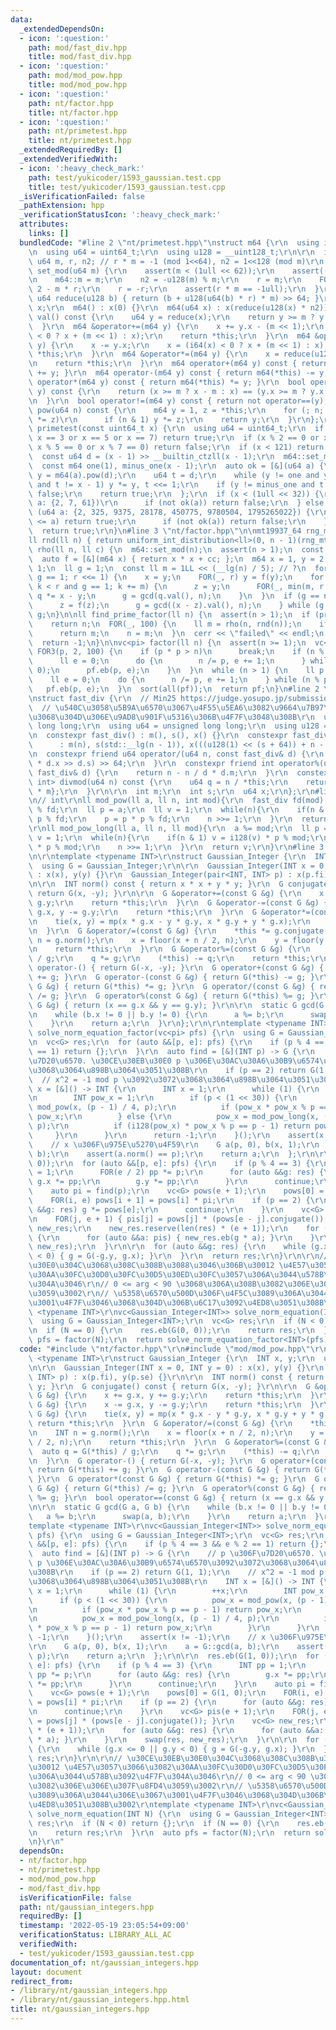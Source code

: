 ```yaml
---
data:
  _extendedDependsOn:
  - icon: ':question:'
    path: mod/fast_div.hpp
    title: mod/fast_div.hpp
  - icon: ':question:'
    path: mod/mod_pow.hpp
    title: mod/mod_pow.hpp
  - icon: ':question:'
    path: nt/factor.hpp
    title: nt/factor.hpp
  - icon: ':question:'
    path: nt/primetest.hpp
    title: nt/primetest.hpp
  _extendedRequiredBy: []
  _extendedVerifiedWith:
  - icon: ':heavy_check_mark:'
    path: test/yukicoder/1593_gaussian.test.cpp
    title: test/yukicoder/1593_gaussian.test.cpp
  _isVerificationFailed: false
  _pathExtension: hpp
  _verificationStatusIcon: ':heavy_check_mark:'
  attributes:
    links: []
  bundledCode: "#line 2 \"nt/primetest.hpp\"\nstruct m64 {\r\n  using i64 = int64_t;\r\
    \n  using u64 = uint64_t;\r\n  using u128 = __uint128_t;\r\n\r\n  inline static\
    \ u64 m, r, n2; // r * m = -1 (mod 1<<64), n2 = 1<<128 (mod m)\r\n  static void\
    \ set_mod(u64 m) {\r\n    assert(m < (1ull << 62));\r\n    assert((m & 1) == 1);\r\
    \n    m64::m = m;\r\n    n2 = -u128(m) % m;\r\n    r = m;\r\n    FOR(_, 5) r *=\
    \ 2 - m * r;\r\n    r = -r;\r\n    assert(r * m == -1ull);\r\n  }\r\n  static\
    \ u64 reduce(u128 b) { return (b + u128(u64(b) * r) * m) >> 64; }\r\n\r\n  u64\
    \ x;\r\n  m64() : x(0) {}\r\n  m64(u64 x) : x(reduce(u128(x) * n2)){};\r\n  u64\
    \ val() const {\r\n    u64 y = reduce(x);\r\n    return y >= m ? y - m : y;\r\n\
    \  }\r\n  m64 &operator+=(m64 y) {\r\n    x += y.x - (m << 1);\r\n    x = (i64(x)\
    \ < 0 ? x + (m << 1) : x);\r\n    return *this;\r\n  }\r\n  m64 &operator-=(m64\
    \ y) {\r\n    x -= y.x;\r\n    x = (i64(x) < 0 ? x + (m << 1) : x);\r\n    return\
    \ *this;\r\n  }\r\n  m64 &operator*=(m64 y) {\r\n    x = reduce(u128(x) * y.x);\r\
    \n    return *this;\r\n  }\r\n  m64 operator+(m64 y) const { return m64(*this)\
    \ += y; }\r\n  m64 operator-(m64 y) const { return m64(*this) -= y; }\r\n  m64\
    \ operator*(m64 y) const { return m64(*this) *= y; }\r\n  bool operator==(m64\
    \ y) const {\r\n    return (x >= m ? x - m : x) == (y.x >= m ? y.x - m : y.x);\r\
    \n  }\r\n  bool operator!=(m64 y) const { return not operator==(y); }\r\n  m64\
    \ pow(u64 n) const {\r\n    m64 y = 1, z = *this;\r\n    for (; n; n >>= 1, z\
    \ *= z)\r\n      if (n & 1) y *= z;\r\n    return y;\r\n  }\r\n};\r\n\r\nbool\
    \ primetest(const uint64_t x) {\r\n  using u64 = uint64_t;\r\n  if (x == 2 or\
    \ x == 3 or x == 5 or x == 7) return true;\r\n  if (x % 2 == 0 or x % 3 == 0 or\
    \ x % 5 == 0 or x % 7 == 0) return false;\r\n  if (x < 121) return x > 1;\r\n\
    \  const u64 d = (x - 1) >> __builtin_ctzll(x - 1);\r\n  m64::set_mod(x);\r\n\
    \  const m64 one(1), minus_one(x - 1);\r\n  auto ok = [&](u64 a) {\r\n    auto\
    \ y = m64(a).pow(d);\r\n    u64 t = d;\r\n    while (y != one and y != minus_one\
    \ and t != x - 1) y *= y, t <<= 1;\r\n    if (y != minus_one and t % 2 == 0) return\
    \ false;\r\n    return true;\r\n  };\r\n  if (x < (1ull << 32)) {\r\n    for (u64\
    \ a: {2, 7, 61})\r\n      if (not ok(a)) return false;\r\n  } else {\r\n    for\
    \ (u64 a: {2, 325, 9375, 28178, 450775, 9780504, 1795265022}) {\r\n      if (x\
    \ <= a) return true;\r\n      if (not ok(a)) return false;\r\n    }\r\n  }\r\n\
    \  return true;\r\n}\n#line 3 \"nt/factor.hpp\"\n\nmt19937_64 rng_mt{random_device{}()};\n\
    ll rnd(ll n) { return uniform_int_distribution<ll>(0, n - 1)(rng_mt); }\n\nll\
    \ rho(ll n, ll c) {\n  m64::set_mod(n);\n  assert(n > 1);\n  const m64 cc(c);\n\
    \  auto f = [&](m64 x) { return x * x + cc; };\n  m64 x = 1, y = 2, z = 1, q =\
    \ 1;\n  ll g = 1;\n  const ll m = 1LL << (__lg(n) / 5); // ?\n  for (ll r = 1;\
    \ g == 1; r <<= 1) {\n    x = y;\n    FOR(_, r) y = f(y);\n    for (ll k = 0;\
    \ k < r and g == 1; k += m) {\n      z = y;\n      FOR(_, min(m, r - k)) y = f(y),\
    \ q *= x - y;\n      g = gcd(q.val(), n);\n    }\n  }\n  if (g == n)\n    do {\n\
    \      z = f(z);\n      g = gcd((x - z).val(), n);\n    } while (g == 1);\n  return\
    \ g;\n}\n\nll find_prime_factor(ll n) {\n  assert(n > 1);\n  if (primetest(n))\n\
    \    return n;\n  FOR(_, 100) {\n    ll m = rho(n, rnd(n));\n    if (primetest(m))\n\
    \      return m;\n    n = m;\n  }\n  cerr << \"failed\" << endl;\n  assert(false);\n\
    \  return -1;\n}\n\nvc<pi> factor(ll n) {\n  assert(n >= 1);\n  vc<pi> pf;\n \
    \ FOR3(p, 2, 100) {\n    if (p * p > n)\n      break;\n    if (n % p == 0) {\n\
    \      ll e = 0;\n      do {\n        n /= p, e += 1;\n      } while (n % p ==\
    \ 0);\n      pf.eb(p, e);\n    }\n  }\n  while (n > 1) {\n    ll p = find_prime_factor(n);\n\
    \    ll e = 0;\n    do {\n      n /= p, e += 1;\n    } while (n % p == 0);\n \
    \   pf.eb(p, e);\n  }\n  sort(all(pf));\n  return pf;\n}\n#line 2 \"mod/fast_div.hpp\"\
    \nstruct fast_div {\r\n  // Min25 https://judge.yosupo.jp/submission/46090\r\n\
    \  // \u540C\u3058\u5B9A\u6570\u3067\u4F55\u5EA6\u3082\u9664\u7B97\u3059\u308B\
    \u3068\u304D\u306E\u9AD8\u901F\u5316\u306B\u4F7F\u3048\u308B\r\n  using i64 =\
    \ long long;\r\n  using u64 = unsigned long long;\r\n  using u128 = __uint128_t;\r\
    \n  constexpr fast_div() : m(), s(), x() {}\r\n  constexpr fast_div(int n)\r\n\
    \      : m(n), s(std::__lg(n - 1)), x(((u128(1) << (s + 64)) + n - 1) / n) {}\r\
    \n  constexpr friend u64 operator/(u64 n, const fast_div& d) {\r\n    return (u128(n)\
    \ * d.x >> d.s) >> 64;\r\n  }\r\n  constexpr friend int operator%(u64 n, const\
    \ fast_div& d) {\r\n    return n - n / d * d.m;\r\n  }\r\n  constexpr std::pair<i64,\
    \ int> divmod(u64 n) const {\r\n    u64 q = n / *this;\r\n    return {q, n - q\
    \ * m};\r\n  }\r\n\r\n  int m;\r\n  int s;\r\n  u64 x;\r\n};\r\n#line 3 \"mod/mod_pow.hpp\"\
    \n// int\r\nll mod_pow(ll a, ll n, int mod){\r\n  fast_div fd(mod);\r\n  a = a\
    \ % fd;\r\n  ll p = a;\r\n  ll v = 1;\r\n  while(n){\r\n    if(n & 1) v = v *\
    \ p % fd;\r\n    p = p * p % fd;\r\n    n >>= 1;\r\n  }\r\n  return v;\r\n}\r\n\
    \r\nll mod_pow_long(ll a, ll n, ll mod){\r\n  a %= mod;\r\n  ll p = a;\r\n  ll\
    \ v = 1;\r\n  while(n){\r\n    if(n & 1) v = i128(v) * p % mod;\r\n    p = i128(p)\
    \ * p % mod;\r\n    n >>= 1;\r\n  }\r\n  return v;\r\n}\r\n#line 3 \"nt/gaussian_integers.hpp\"\
    \n\r\ntemplate <typename INT>\r\nstruct Gaussian_Integer {\r\n  INT x, y;\r\n\
    \  using G = Gaussian_Integer;\r\n\r\n  Gaussian_Integer(INT x = 0, INT y = 0)\
    \ : x(x), y(y) {}\r\n  Gaussian_Integer(pair<INT, INT> p) : x(p.fi), y(p.se) {}\r\
    \n\r\n  INT norm() const { return x * x + y * y; }\r\n  G conjugate() const {\
    \ return G(x, -y); }\r\n\r\n  G &operator+=(const G &g) {\r\n    x += g.x, y +=\
    \ g.y;\r\n    return *this;\r\n  }\r\n  G &operator-=(const G &g) {\r\n    x -=\
    \ g.x, y -= g.y;\r\n    return *this;\r\n  }\r\n  G &operator*=(const G &g) {\r\
    \n    tie(x, y) = mp(x * g.x - y * g.y, x * g.y + y * g.x);\r\n    return *this;\r\
    \n  }\r\n  G &operator/=(const G &g) {\r\n    *this *= g.conjugate();\r\n    INT\
    \ n = g.norm();\r\n    x = floor(x + n / 2, n);\r\n    y = floor(y + n / 2, n);\r\
    \n    return *this;\r\n  }\r\n  G &operator%=(const G &g) {\r\n    auto q = G(*this)\
    \ / g;\r\n    q *= g;\r\n    (*this) -= q;\r\n    return *this;\r\n  }\r\n  G\
    \ operator-() { return G(-x, -y); }\r\n  G operator+(const G &g) { return G(*this)\
    \ += g; }\r\n  G operator-(const G &g) { return G(*this) -= g; }\r\n  G operator*(const\
    \ G &g) { return G(*this) *= g; }\r\n  G operator/(const G &g) { return G(*this)\
    \ /= g; }\r\n  G operator%(const G &g) { return G(*this) %= g; }\r\n  bool operator==(const\
    \ G &g) { return (x == g.x && y == g.y); }\r\n\r\n  static G gcd(G a, G b) {\r\
    \n    while (b.x != 0 || b.y != 0) {\r\n      a %= b;\r\n      swap(a, b);\r\n\
    \    }\r\n    return a;\r\n  }\r\n};\r\n\r\ntemplate <typename INT>\r\nvc<Gaussian_Integer<INT>>\
    \ solve_norm_equation_factor(vc<pi> pfs) {\r\n  using G = Gaussian_Integer<INT>;\r\
    \n  vc<G> res;\r\n  for (auto &&[p, e]: pfs) {\r\n    if (p % 4 == 3 && e % 2\
    \ == 1) return {};\r\n  }\r\n  auto find = [&](INT p) -> G {\r\n    // p \u306F\
    \u7D20\u6570. \u30CE\u30EB\u30E0 p \u306E\u30AC\u30A6\u30B9\u6574\u6570\u3092\u3072\
    \u3068\u3064\u898B\u3064\u3051\u308B\r\n    if (p == 2) return G(1, 1);\r\n  \
    \  // x^2 = -1 mod p \u3092\u3072\u3068\u3064\u898B\u3064\u3051\u308B\r\n    INT\
    \ x = [&]() -> INT {\r\n      INT x = 1;\r\n      while (1) {\r\n        ++x;\r\
    \n        INT pow_x = 1;\r\n        if (p < (1 << 30)) {\r\n          pow_x =\
    \ mod_pow(x, (p - 1) / 4, p);\r\n          if (pow_x * pow_x % p == p - 1) return\
    \ pow_x;\r\n        } else {\r\n          pow_x = mod_pow_long(x, (p - 1) / 4,\
    \ p);\r\n          if (i128(pow_x) * pow_x % p == p - 1) return pow_x;\r\n   \
    \     }\r\n      }\r\n      return -1;\r\n    }();\r\n    assert(x != -1);\r\n\
    \    // x \u306F\u975E\u5270\u4F59\r\n    G a(p, 0), b(x, 1);\r\n    a = G::gcd(a,\
    \ b);\r\n    assert(a.norm() == p);\r\n    return a;\r\n  };\r\n\r\n  res.eb(G(1,\
    \ 0));\r\n  for (auto &&[p, e]: pfs) {\r\n    if (p % 4 == 3) {\r\n      INT pp\
    \ = 1;\r\n      FOR(e / 2) pp *= p;\r\n      for (auto &&g: res) {\r\n       \
    \ g.x *= pp;\r\n        g.y *= pp;\r\n      }\r\n      continue;\r\n    }\r\n\
    \    auto pi = find(p);\r\n    vc<G> pows(e + 1);\r\n    pows[0] = G(1, 0);\r\n\
    \    FOR(i, e) pows[i + 1] = pows[i] * pi;\r\n    if (p == 2) {\r\n      for (auto\
    \ &&g: res) g *= pows[e];\r\n      continue;\r\n    }\r\n    vc<G> pis(e + 1);\r\
    \n    FOR(j, e + 1) { pis[j] = pows[j] * (pows[e - j].conjugate()); }\r\n    vc<G>\
    \ new_res;\r\n    new_res.reserve(len(res) * (e + 1));\r\n    for (auto &&g: res)\
    \ {\r\n      for (auto &&a: pis) { new_res.eb(g * a); }\r\n    }\r\n    swap(res,\
    \ new_res);\r\n  }\r\n\r\n  for (auto &&g: res) {\r\n    while (g.x <= 0 || g.y\
    \ < 0) { g = G(-g.y, g.x); }\r\n  }\r\n  return res;\r\n}\r\n\r\n// \u30CE\u30EB\
    \u30E0\u304C\u3068\u308C\u308B\u3088\u3046\u306B\u30012 \u4E57\u3057\u3066\u3082\
    \u30AA\u30FC\u30D0\u30FC\u30D5\u30ED\u30FC\u3057\u306A\u3044\u578B\u3092\u4F7F\
    \u304A\u3046\r\n// 0 <= arg < 90 \u3068\u306A\u308B\u3082\u306E\u306E\u307F\u8FD4\
    \u3059\u3002\r\n// \u5358\u6570\u500D\u306F\u4F5C\u3089\u306A\u3044\u306E\u3067\
    \u3001\u4F7F\u3046\u3068\u304D\u306B\u6C17\u3092\u4ED8\u3051\u308B\u3002\r\ntemplate\
    \ <typename INT>\r\nvc<Gaussian_Integer<INT>> solve_norm_equation(INT N) {\r\n\
    \  using G = Gaussian_Integer<INT>;\r\n  vc<G> res;\r\n  if (N < 0) return {};\r\
    \n  if (N == 0) {\r\n    res.eb(G(0, 0));\r\n    return res;\r\n  }\r\n  auto\
    \ pfs = factor(N);\r\n  return solve_norm_equation_factor<INT>(pfs);\r\n}\r\n"
  code: "#include \"nt/factor.hpp\"\r\n#include \"mod/mod_pow.hpp\"\r\n\r\ntemplate\
    \ <typename INT>\r\nstruct Gaussian_Integer {\r\n  INT x, y;\r\n  using G = Gaussian_Integer;\r\
    \n\r\n  Gaussian_Integer(INT x = 0, INT y = 0) : x(x), y(y) {}\r\n  Gaussian_Integer(pair<INT,\
    \ INT> p) : x(p.fi), y(p.se) {}\r\n\r\n  INT norm() const { return x * x + y *\
    \ y; }\r\n  G conjugate() const { return G(x, -y); }\r\n\r\n  G &operator+=(const\
    \ G &g) {\r\n    x += g.x, y += g.y;\r\n    return *this;\r\n  }\r\n  G &operator-=(const\
    \ G &g) {\r\n    x -= g.x, y -= g.y;\r\n    return *this;\r\n  }\r\n  G &operator*=(const\
    \ G &g) {\r\n    tie(x, y) = mp(x * g.x - y * g.y, x * g.y + y * g.x);\r\n   \
    \ return *this;\r\n  }\r\n  G &operator/=(const G &g) {\r\n    *this *= g.conjugate();\r\
    \n    INT n = g.norm();\r\n    x = floor(x + n / 2, n);\r\n    y = floor(y + n\
    \ / 2, n);\r\n    return *this;\r\n  }\r\n  G &operator%=(const G &g) {\r\n  \
    \  auto q = G(*this) / g;\r\n    q *= g;\r\n    (*this) -= q;\r\n    return *this;\r\
    \n  }\r\n  G operator-() { return G(-x, -y); }\r\n  G operator+(const G &g) {\
    \ return G(*this) += g; }\r\n  G operator-(const G &g) { return G(*this) -= g;\
    \ }\r\n  G operator*(const G &g) { return G(*this) *= g; }\r\n  G operator/(const\
    \ G &g) { return G(*this) /= g; }\r\n  G operator%(const G &g) { return G(*this)\
    \ %= g; }\r\n  bool operator==(const G &g) { return (x == g.x && y == g.y); }\r\
    \n\r\n  static G gcd(G a, G b) {\r\n    while (b.x != 0 || b.y != 0) {\r\n   \
    \   a %= b;\r\n      swap(a, b);\r\n    }\r\n    return a;\r\n  }\r\n};\r\n\r\n\
    template <typename INT>\r\nvc<Gaussian_Integer<INT>> solve_norm_equation_factor(vc<pi>\
    \ pfs) {\r\n  using G = Gaussian_Integer<INT>;\r\n  vc<G> res;\r\n  for (auto\
    \ &&[p, e]: pfs) {\r\n    if (p % 4 == 3 && e % 2 == 1) return {};\r\n  }\r\n\
    \  auto find = [&](INT p) -> G {\r\n    // p \u306F\u7D20\u6570. \u30CE\u30EB\u30E0\
    \ p \u306E\u30AC\u30A6\u30B9\u6574\u6570\u3092\u3072\u3068\u3064\u898B\u3064\u3051\
    \u308B\r\n    if (p == 2) return G(1, 1);\r\n    // x^2 = -1 mod p \u3092\u3072\
    \u3068\u3064\u898B\u3064\u3051\u308B\r\n    INT x = [&]() -> INT {\r\n      INT\
    \ x = 1;\r\n      while (1) {\r\n        ++x;\r\n        INT pow_x = 1;\r\n  \
    \      if (p < (1 << 30)) {\r\n          pow_x = mod_pow(x, (p - 1) / 4, p);\r\
    \n          if (pow_x * pow_x % p == p - 1) return pow_x;\r\n        } else {\r\
    \n          pow_x = mod_pow_long(x, (p - 1) / 4, p);\r\n          if (i128(pow_x)\
    \ * pow_x % p == p - 1) return pow_x;\r\n        }\r\n      }\r\n      return\
    \ -1;\r\n    }();\r\n    assert(x != -1);\r\n    // x \u306F\u975E\u5270\u4F59\
    \r\n    G a(p, 0), b(x, 1);\r\n    a = G::gcd(a, b);\r\n    assert(a.norm() ==\
    \ p);\r\n    return a;\r\n  };\r\n\r\n  res.eb(G(1, 0));\r\n  for (auto &&[p,\
    \ e]: pfs) {\r\n    if (p % 4 == 3) {\r\n      INT pp = 1;\r\n      FOR(e / 2)\
    \ pp *= p;\r\n      for (auto &&g: res) {\r\n        g.x *= pp;\r\n        g.y\
    \ *= pp;\r\n      }\r\n      continue;\r\n    }\r\n    auto pi = find(p);\r\n\
    \    vc<G> pows(e + 1);\r\n    pows[0] = G(1, 0);\r\n    FOR(i, e) pows[i + 1]\
    \ = pows[i] * pi;\r\n    if (p == 2) {\r\n      for (auto &&g: res) g *= pows[e];\r\
    \n      continue;\r\n    }\r\n    vc<G> pis(e + 1);\r\n    FOR(j, e + 1) { pis[j]\
    \ = pows[j] * (pows[e - j].conjugate()); }\r\n    vc<G> new_res;\r\n    new_res.reserve(len(res)\
    \ * (e + 1));\r\n    for (auto &&g: res) {\r\n      for (auto &&a: pis) { new_res.eb(g\
    \ * a); }\r\n    }\r\n    swap(res, new_res);\r\n  }\r\n\r\n  for (auto &&g: res)\
    \ {\r\n    while (g.x <= 0 || g.y < 0) { g = G(-g.y, g.x); }\r\n  }\r\n  return\
    \ res;\r\n}\r\n\r\n// \u30CE\u30EB\u30E0\u304C\u3068\u308C\u308B\u3088\u3046\u306B\
    \u30012 \u4E57\u3057\u3066\u3082\u30AA\u30FC\u30D0\u30FC\u30D5\u30ED\u30FC\u3057\
    \u306A\u3044\u578B\u3092\u4F7F\u304A\u3046\r\n// 0 <= arg < 90 \u3068\u306A\u308B\
    \u3082\u306E\u306E\u307F\u8FD4\u3059\u3002\r\n// \u5358\u6570\u500D\u306F\u4F5C\
    \u3089\u306A\u3044\u306E\u3067\u3001\u4F7F\u3046\u3068\u304D\u306B\u6C17\u3092\
    \u4ED8\u3051\u308B\u3002\r\ntemplate <typename INT>\r\nvc<Gaussian_Integer<INT>>\
    \ solve_norm_equation(INT N) {\r\n  using G = Gaussian_Integer<INT>;\r\n  vc<G>\
    \ res;\r\n  if (N < 0) return {};\r\n  if (N == 0) {\r\n    res.eb(G(0, 0));\r\
    \n    return res;\r\n  }\r\n  auto pfs = factor(N);\r\n  return solve_norm_equation_factor<INT>(pfs);\r\
    \n}\r\n"
  dependsOn:
  - nt/factor.hpp
  - nt/primetest.hpp
  - mod/mod_pow.hpp
  - mod/fast_div.hpp
  isVerificationFile: false
  path: nt/gaussian_integers.hpp
  requiredBy: []
  timestamp: '2022-05-19 23:05:54+09:00'
  verificationStatus: LIBRARY_ALL_AC
  verifiedWith:
  - test/yukicoder/1593_gaussian.test.cpp
documentation_of: nt/gaussian_integers.hpp
layout: document
redirect_from:
- /library/nt/gaussian_integers.hpp
- /library/nt/gaussian_integers.hpp.html
title: nt/gaussian_integers.hpp
---
```

